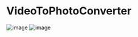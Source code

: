 # VideoToPhotoConverter
![image](https://github.com/Yashmenaria1/VideoToPhotoConverter/assets/107399779/8d668724-48be-4051-802b-5188cc3103b6)
![image](https://github.com/Yashmenaria1/VideoToPhotoConverter/assets/107399779/67f7386f-bc77-4fb1-9cd0-645ff3580f70)
